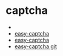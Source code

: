 # captcha

* []()
* [easy-captcha](https://blog.csdn.net/C_AJing/article/details/138232714)
* [easy-captcha](https://blog.csdn.net/m0_53127626/article/details/136099600)
* [easy-captcha git](https://github.com/ele-admin/EasyCaptcha)
